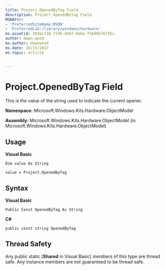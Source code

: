 ```yaml
---
title: Project.OpenedByTag Field
description: Project.OpenedByTag Field
MSHAttr:
- 'PreferredSiteName:MSDN'
- 'PreferredLib:/library/windows/hardware'
ms.assetid: 593bc728-7745-4367-9a6e-f5698bf6f35c
author: dawn.wood
ms.author: dawnwood
ms.date: 10/15/2017
ms.topic: article


---
```


# Project.OpenedByTag Field


This is the value of the string used to indicate the current opener.

**Namespace:** Microsoft.Windows.Kits.Hardware.ObjectModel

**Assembly:** Microsoft.Windows.Kits.Hardware.ObjectModel (in Microsoft.Windows.Kits.Hardware.ObjectModel)

## <span id="Usage"></span><span id="usage"></span><span id="USAGE"></span>Usage


**Visual Basic**

`Dim value As String`

`value = Project.OpenedByTag`

## <span id="Syntax"></span><span id="syntax"></span><span id="SYNTAX"></span>Syntax


**Visual Basic**

`Public Const OpenedByTag As String`

**C#**

`public const string OpenedByTag`

## <span id="Thread_Safety"></span><span id="thread_safety"></span><span id="THREAD_SAFETY"></span>Thread Safety


Any public static (**Shared** in Visual Basic) members of this type are thread safe. Any instance members are not guaranteed to be thread safe.

 

 






